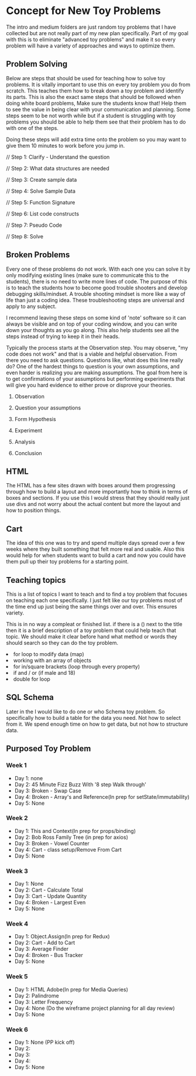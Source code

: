 # Concept for New Toy Problems

The intro and medium folders are just random toy problems that I have collected but are not really part of my new plan specifically. Part of my goal with this is to eliminate "advanced toy problems" and make it so every problem will have a variety of approaches and ways to optimize them.

## Problem Solving

Below are steps that should be used for teaching how to solve toy problems. It is vitally important to use this on every toy problem you do from scratch. This teaches them how to break down a toy problem and identify its parts. This is also the exact same steps that should be followed when doing white board problems, Make sure the students know that! Help them to see the value in being clear with your communication and planning. Some steps seem to be not worth while but if a student is struggling with toy problems you should be able to help them see that their problem has to do with one of the steps.

Doing these steps will add extra time onto the problem so you may want to give them 10 minutes to work before you jump in.

// Step 1: Clarify - Understand the question

// Step 2: What data structures are needed

// Step 3: Create sample data

// Step 4: Solve Sample Data

// Step 5: Function Signature

// Step 6: List code constructs

// Step 7: Pseudo Code

// Step 8: Solve

## Broken Problems

Every one of these problems do not work. With each one you can solve it by only modifying existing lines (make sure to communicate this to the students), there is no need to write more lines of code. The purpose of this is to teach the students how to become good trouble shooters and develop debugging skills/mindset. A trouble shooting mindset is more like a way of life than just a coding idea. These troubleshooting steps are universal and apply to any subject.

I recommend leaving these steps on some kind of 'note' software so it can always be visible and on top of your coding window, and you can write down your thoughts as you go along. This also help students see all the steps instead of trying to keep it in their heads.

Typically the process starts at the Observation step. You may observe, "my code does not work" and that is a viable and helpful observation. From there you need to ask questions. Questions like, what does this line really do? One of the hardest things to question is your own assumptions, and even harder is realizing you are making assumptions. The goal from here is to get confirmations of your assumptions but performing experiments that will give you hard evidence to either prove or disprove your theories.

1. Observation

2. Question your assumptions

3. Form Hypothesis

4. Experiment

5. Analysis

6. Conclusion

## HTML

The HTML has a few sites drawn with boxes around them progressing through how to build a layout and more importantly how to think in terms of boxes and sections. If you use this I would stress that they should really just use divs and not worry about the actual content but more the layout and how to position things.

## Cart

The idea of this one was to try and spend multiple days spread over a few weeks where they built something that felt more real and usable. Also this would help for when students want to build a cart and now you could have them pull up their toy problems for a starting point.

## Teaching topics

This is a list of topics I want to teach and to find a toy problem that focuses on teaching each one specifically. I just felt like our toy problems most of the time end up just being the same things over and over. This ensures variety.

This is in no way a compleat or finished list. if there is a () next to the title then it is a brief description of a toy problem that could help teach that topic. We should make it clear before hand what method or words they should search so they can do the toy problem.

<li>for loop to modify data (map)</li>
<li>working with an array of objects</li>
<li>for in/square brackets (loop through every property)</li>
<li>if and / or (if male and 18)</li>
<li>double for loop</li>

## SQL Schema

Later in the I would like to do one or who Schema toy problem. So specifically how to build a table for the data you need. Not how to select from it. We spend enough time on how to get data, but not how to structure data.

## Purposed Toy Problem

### Week 1
  <ul>
    <li>Day 1: none</li>
    <li>Day 2: 45 Minute Fizz Buzz With '8 step Walk through'</li>
    <li>Day 3: Broken - Swap Case</li>
    <li>Day 4: Broken - Array's and Reference(In prep for setState/immutability)</li>
    <li>Day 5: None</li>
  </ul>

### Week 2
<ul>
  <li>Day 1: This and Context(In prep for props/binding)</li>
  <li>Day 2: Bob Ross Family Tree (in prep for axios)</li>
  <li>Day 3: Broken - Vowel Counter</li>
  <li>Day 4: Cart - class setup/Remove From Cart</li>
  <li>Day 5: None</li>
</ul>

### Week 3
<ul>
  <li>Day 1: None</li>
  <li>Day 2: Cart - Calculate Total</li>
  <li>Day 3: Cart - Update Quantity</li>
  <li>Day 4: Broken - Largest Even</li>
  <li>Day 5: None</li>
</ul>

### Week 4
<ul>
  <li>Day 1: Object.Assign(In prep for Redux)</li>
  <li>Day 2: Cart - Add to Cart</li>
  <li>Day 3: Average Finder</li>
  <li>Day 4: Broken - Bus Tracker</li>
  <li>Day 5: None</li>
</ul>

### Week 5
<ul>
  <li>Day 1: HTML Adobe(In prep for Media Queries)</li>
  <li>Day 2: Palindrome</li>
  <li>Day 3: Letter Frequency</li>
  <li>Day 4: None (Do the wireframe project planning for all day review)</li>
  <li>Day 5: None</li>
</ul>

### Week 6
<ul>
  <li>Day 1: None (PP kick off)</li>
  <li>Day 2: </li>
  <li>Day 3: </li>
  <li>Day 4: </li>
  <li>Day 5: None</li>
</ul>
